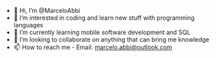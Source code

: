 - 👋 Hi, I’m @MarceloAbbi
- 👀 I’m interested in coding and learn new stuff with programming languages
- 🌱 I’m currently learning mobile software development and SQL
- 💞️ I’m looking to collaborate on anything that can bring me knowledge
- 📫 How to reach me - Email: marcelo.abbi@outlook.com
